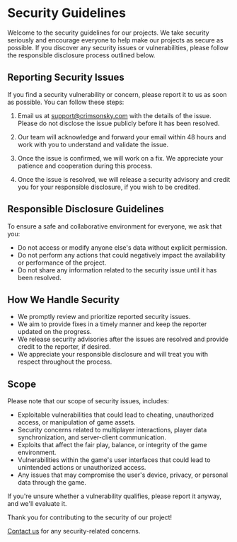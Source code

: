 # Security Guidelines

Welcome to the security guidelines for our projects. We take security seriously and encourage everyone to help make our projects as secure as possible. If you discover any security issues or vulnerabilities, please follow the responsible disclosure process outlined below.

## Reporting Security Issues

If you find a security vulnerability or concern, please report it to us as soon as possible. You can follow these steps:

1. Email us at support@crimsonsky.com with the details of the issue. Please do not disclose the issue publicly before it has been resolved.

2. Our team will acknowledge and forward your email within 48 hours and work with you to understand and validate the issue.

3. Once the issue is confirmed, we will work on a fix. We appreciate your patience and cooperation during this process.

4. Once the issue is resolved, we will release a security advisory and credit you for your responsible disclosure, if you wish to be credited.

## Responsible Disclosure Guidelines

To ensure a safe and collaborative environment for everyone, we ask that you:

- Do not access or modify anyone else's data without explicit permission.
- Do not perform any actions that could negatively impact the availability or performance of the project.
- Do not share any information related to the security issue until it has been resolved.

## How We Handle Security

- We promptly review and prioritize reported security issues.
- We aim to provide fixes in a timely manner and keep the reporter updated on the progress.
- We release security advisories after the issues are resolved and provide credit to the reporter, if desired.
- We appreciate your responsible disclosure and will treat you with respect throughout the process.

## Scope

Please note that our scope of security issues, includes:

- Exploitable vulnerabilities that could lead to cheating, unauthorized access, or manipulation of game assets.
- Security concerns related to multiplayer interactions, player data synchronization, and server-client communication.
- Exploits that affect the fair play, balance, or integrity of the game environment.
- Vulnerabilities within the game's user interfaces that could lead to unintended actions or unauthorized access.
- Any issues that may compromise the user's device, privacy, or personal data through the game.

If you're unsure whether a vulnerability qualifies, please report it anyway, and we'll evaluate it.

Thank you for contributing to the security of our project!

[Contact us](mailto:support@crimsonsky.games) for any security-related concerns.